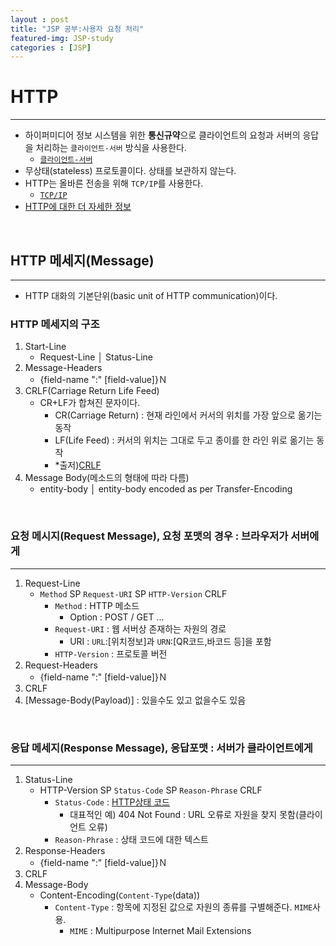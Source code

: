 ```yaml
---
layout : post
title: "JSP 공부:사용자 요청 처리"
featured-img: JSP-study
categories : [JSP]
---
```


# HTTP
---
* 하이퍼미디어 정보 시스템을 위한 **통신규약**으로 클라이언트의 요청과 서버의 응답을 처리하는 `클라이언트-서버` 방식을 사용한다.  
    * [`클라이언트-서버`](https://yeji-jang1210.github.io/JSP-study-2nd/)
* 무상태(stateless) 프로토콜이다. 상태를 보관하지 않는다.
* HTTP는 올바른 전송을 위해 `TCP/IP`를 사용한다.  
    * [`TCP/IP`](https://namu.wiki/w/TCP/IP)
* [HTTP에 대한 더 자세한 정보](https://shlee0882.tistory.com/107)  
<br>

## HTTP 메세지(Message)
---
* HTTP 대화의 기본단위(basic unit of HTTP communication)이다. 
### HTTP 메세지의 구조
1. Start-Line
    * Request-Line │ Status-Line
1. Message-Headers
    * {field-name ":" [field-value]}Ｎ
1. CRLF(Carriage Return Life Feed)
    * CR+LF가 합쳐진 문자이다.  
        * CR(Carriage Return) : 현재 라인에서 커서의 위치를 가장 앞으로 옮기는 동작
        * LF(Life Feed) : 커서의 위치는 그대로 두고 종이를 한 라인 위로 옮기는 동작
        * *출저)[CRLF](https://m.blog.naver.com/PostView.nhn?blogId=pthread_join&logNo=220720777376&proxyReferer=https:%2F%2Fwww.google.com%2F)
1. Message Body(메소드의 형태에 따라 다름)
    * entity-body │ entity-body encoded as per Transfer-Encoding
<br>

### **요청** 메시지(Request Message), 요청 포맷의 경우 : 브라우저가 서버에게
---
1. Request-Line
    * `Method` SP `Request-URI` SP `HTTP-Version` CRLF
        * `Method` : HTTP 메소드
            * Option : POST / GET ...
        * `Request-URI` : 웹 서버상 존재하는 자원의 경로
            * URI : `URL`:[위치정보]과 `URN`:[QR코드,바코드 등]을 포함
        * `HTTP-Version` : 프로토콜 버전
1. Request-Headers
    * {field-name ":" [field-value]}Ｎ
1. CRLF
1. [Message-Body(Payload)] : 있을수도 있고 없을수도 있음   
<br>

### **응답** 메세지(Response Message), 응답포맷 : 서버가 클라이언트에게
---
1. Status-Line
    * HTTP-Version SP `Status-Code` SP `Reason-Phrase` CRLF
        * `Status-Code` : [HTTP상태 코드](https://developer.mozilla.org/ko/docs/Web/HTTP/Status)  
            * 대표적인 예) 404 Not Found : URL 오류로 자원을 찾지 못함(클라이언트 오류)
        * `Reason-Phrase` : 상태 코드에 대한 텍스트
1. Response-Headers
    * {field-name ":" [field-value]}Ｎ
1. CRLF
1. Message-Body
    * Content-Encoding(`Content-Type`(data))
        * `Content-Type` : 항목에 지정된 값으로 자원의 종류를 구별해준다. `MIME`사용.  
            * `MIME` : Multipurpose Internet Mail Extensions
